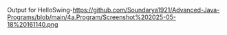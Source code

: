 Output for HelloSwing-https://github.com/Soundarya1921/Advanced-Java-Programs/blob/main/4a.Program/Screenshot%202025-05-18%20161140.png
